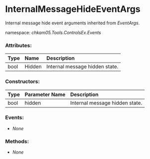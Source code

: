# InternalMessageHideEventArgs
Internal message hide event arguments inherited from _EventArgs_.

namespace: _chkam05.Tools.ControlsEx.Events_

### Attributes:

| Type | Name   | Description |
|:-----|:-------|:------------|
| bool | Hidden | Internal message hidden state. |

### Constructors:

| Type | Parameter Name | Description |
|:-----|:---------------|:------------|
| bool | hidden | Internal message hidden state. |

### Events:

- _None_

### Methods:

- _None_
